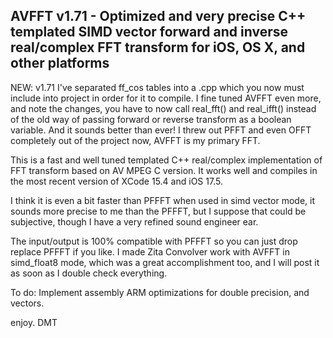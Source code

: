 
AVFFT v1.71 - Optimized and very precise C++ templated SIMD vector forward and inverse real/complex FFT transform for iOS, OS X, and other platforms
----------------------------------------------------------------------------------------------------------------

NEW:  v1.71 I've separated ff_cos tables into a .cpp which you now must include into project in order for it to
      compile. I fine tuned AVFFT even more, and note the changes, you have to now call real_fft() and real_ifft()
      instead of the old way of passing forward or reverse transform as a boolean variable. And it sounds better
      than ever!  I threw out PFFT and even OFFT completely out of the project now, AVFFT is my primary FFT.

This is a fast and well tuned templated C++ real/complex implementation of FFT transform based on 
AV MPEG C version. It works well and compiles in the most recent version of XCode 15.4 and iOS 17.5. 

I think it is even a bit faster than PFFFT when used in simd vector mode, it sounds more precise 
to me than the PFFFT, but I suppose that could be subjective, though I have a very refined 
sound engineer ear.

The input/output is 100% compatible with PFFFT so you can just drop replace PFFFT if you like. 
I made Zita Convolver work with AVFFT in simd_float8 mode, which was a great accomplishment too,
and I will post it as soon as I double check everything. 

To do: Implement assembly ARM optimizations for double precision, and vectors.

enjoy.
DMT
